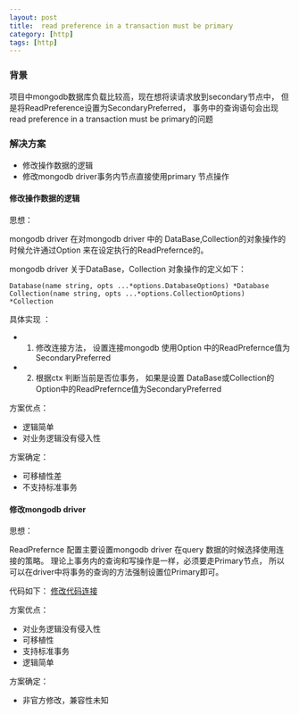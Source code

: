 ```yaml
---
layout: post
title:  read preference in a transaction must be primary
category: [http]
tags: [http]
---
```



### 背景

项目中mongodb数据库负载比较高，现在想将读请求放到secondary节点中， 但是将ReadPreference设置为SecondaryPreferred， 
事务中的查询语句会出现read preference in a transaction must be primary的问题

### 解决方案

- 修改操作数据的逻辑
- 修改mongodb driver事务内节点直接使用primary 节点操作 



#### 修改操作数据的逻辑

思想： 

mongodb driver 在对mongodb driver 中的 DataBase,Collection的对象操作的时候允许通过Option 来在设定执行的ReadPrefernce的。  

mongodb driver 关于DataBase，Collection 对象操作的定义如下：

```
Database(name string, opts ...*options.DatabaseOptions) *Database
Collection(name string, opts ...*options.CollectionOptions) *Collection
```

具体实现 ：

- 1. 修改连接方法， 设置连接mongodb 使用Option 中的ReadPrefernce值为SecondaryPreferred
- 2. 根据ctx 判断当前是否位事务， 如果是设置  DataBase或Collection的Option中的ReadPrefernce值为SecondaryPreferred 

方案优点：
- 逻辑简单
- 对业务逻辑没有侵入性 

方案确定：
- 可移植性差
- 不支持标准事务




#### 修改mongodb driver 


思想：

ReadPrefernce 配置主要设置mongodb driver 在query 数据的时候选择使用连接的策略。 理论上事务内的查询和写操作是一样，必须要走Primary节点， 所以可以在driver中将事务的查询的方法强制设置位Primary即可。 

代码如下：
[修改代码连接](https://github.com/mongodb/mongo-go-driver/pull/501)

方案优点：
- 对业务逻辑没有侵入性 
- 可移植性
- 支持标准事务
- 逻辑简单

方案确定：
-  非官方修改，兼容性未知